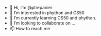 - 👋 Hi, I’m @ptrepanier
- 👀 I’m interested in phython and CS50
- 🌱 I’m currently learning CS50 and phython.
- 💞️ I’m looking to collaborate on ...
- 📫 How to reach me 

<!---
ptrepanier/ptrepanier is a ✨ special ✨ repository because its `README.md` (this file) appears on your GitHub profile.
You can click the Preview link to take a look at your changes.
--->
